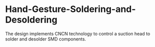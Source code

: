 # Hand-Gesture-Soldering-and-Desoldering
The design implements CNCN technology to control a suction head to solder and desolder SMD components.
